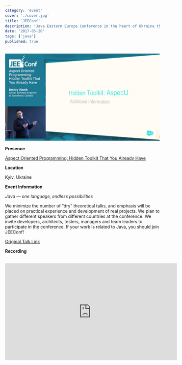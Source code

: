 ```yaml
---
category: 'event'
cover: './cover.jpg'
title: 'JEEConf'
description: 'Java Eastern Europe Conference in the heart of Ukraine that emphasis  practical experience and development of real projects.'
date: '2017-05-26'
tags: ['java']
published: true
---
```

![cover](./cover.jpg)

**Presence**

[Aspect Oriented Programming: Hidden Toolkit That You Already Have](https://dvinnik.dev/presentations/2017/aspect-oriented-programming)

**Location**

Kyiv, Ukraine

**Event Information**

*Java — one language, endless possibilities*

We minimize the number of “dry” theoretical talks, and emphasis will be placed on practical experience and development of real projects. We plan to gather different speakers from different countries at the conference. We invite developers, architects, testers, managers and team leaders to participate in the conference. If your work is related to Java, you should join JEEConf!

[Original Talk Link](https://jeeconf.com/program/aspect-oriented-programming-hidden-toolkit-that-you-already-have/)


**Recording**

<br>

<iframe width="560" height="315" src="https://www.youtube.com/embed/XmuwLYdYDAk" title="YouTube video player" frameborder="0" allow="accelerometer; autoplay; clipboard-write; encrypted-media; gyroscope; picture-in-picture" allowfullscreen></iframe>

<br>